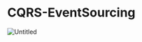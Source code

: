 # CQRS-EventSourcing
![Untitled](https://prod-files-secure.s3.us-west-2.amazonaws.com/3a50c16f-6e6d-4867-88a4-ff2ad71b59f9/32bd07b5-f84c-49b3-ba13-1cb23764ee3d/Untitled.png)
